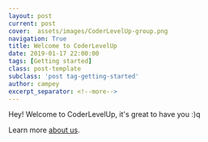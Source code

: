 ```yaml
---
layout: post
current: post
cover:  assets/images/CoderLevelUp-group.png
navigation: True
title: Welcome to CoderLevelUp
date: 2019-01-17 22:00:00
tags: [Getting started]
class: post-template
subclass: 'post tag-getting-started'
author: campey
excerpt_separator: <!--more-->
---
```


Hey! Welcome to CoderLevelUp, it's great to have you :)q
<!--more-->
Learn more [about us](/about).

